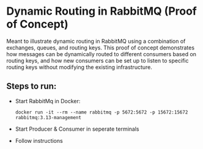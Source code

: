 # Dynamic Routing in RabbitMQ (Proof of Concept)
Meant to illustrate dynamic routing in RabbitMQ using a combination of exchanges, queues, and routing keys. This proof of concept demonstrates how messages can be dynamically routed to different consumers based on routing keys, and how new consumers can be set up to listen to specific routing keys without modifying the existing infrastructure.

## Steps to run:

-  Start RabbitMq in Docker:

    `docker run -it --rm --name rabbitmq -p 5672:5672 -p 15672:15672 rabbitmq:3.13-management`
- Start Producer & Consumer in seperate terminals
- Follow instructions 